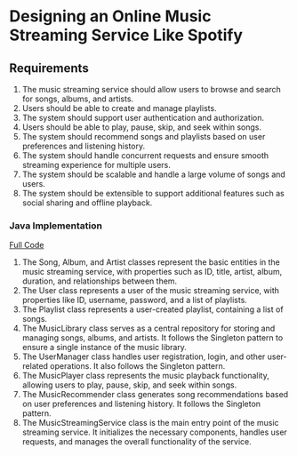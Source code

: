 # Designing an Online Music Streaming Service Like Spotify

## Requirements
1. The music streaming service should allow users to browse and search for songs, albums, and artists.
2. Users should be able to create and manage playlists.
3. The system should support user authentication and authorization.
4. Users should be able to play, pause, skip, and seek within songs.
5. The system should recommend songs and playlists based on user preferences and listening history.
6. The system should handle concurrent requests and ensure smooth streaming experience for multiple users.
7. The system should be scalable and handle a large volume of songs and users.
8. The system should be extensible to support additional features such as social sharing and offline playback.

### Java Implementation
[Full Code](../solutions/java/src/musicstreamingservice/)

1. The Song, Album, and Artist classes represent the basic entities in the music streaming service, with properties such as ID, title, artist, album, duration, and relationships between them.
2. The User class represents a user of the music streaming service, with properties like ID, username, password, and a list of playlists.
3. The Playlist class represents a user-created playlist, containing a list of songs.
4. The MusicLibrary class serves as a central repository for storing and managing songs, albums, and artists. It follows the Singleton pattern to ensure a single instance of the music library.
5. The UserManager class handles user registration, login, and other user-related operations. It also follows the Singleton pattern.
6. The MusicPlayer class represents the music playback functionality, allowing users to play, pause, skip, and seek within songs.
7. The MusicRecommender class generates song recommendations based on user preferences and listening history. It follows the Singleton pattern.
8. The MusicStreamingService class is the main entry point of the music streaming service. It initializes the necessary components, handles user requests, and manages the overall functionality of the service.
